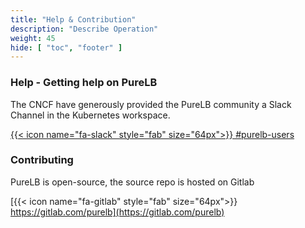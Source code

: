```yaml
---
title: "Help & Contribution"
description: "Describe Operation"
weight: 45
hide: [ "toc", "footer" ]
---
```


### Help - Getting help on PureLB

The CNCF have generously provided the PureLB community a Slack Channel in the Kubernetes workspace.  

[{{< icon name="fa-slack" style="fab" size="64px">}} #purelb-users ](https://kubernetes.slack.com/archives/C01BCB7U031)


### Contributing
PureLB is open-source, the source repo is hosted on Gitlab

[{{< icon name="fa-gitlab" style="fab" size="64px">}} https://gitlab.com/purelb](https://gitlab.com/purelb)

